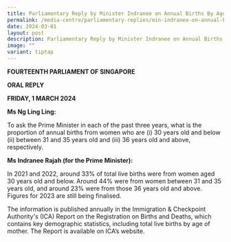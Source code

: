 ```yaml
---
title: Parliamentary Reply by Minister Indranee on Annual Births By Age of Mother
permalink: /media-centre/parliamentary-replies/min-indranee-on-annual-births-by-age-of-mother/
date: 2024-03-01
layout: post
description: Parliamentary Reply by Minister Indranee on Annual Births By Age of Mother
image: ""
variant: tiptap
---
```

<p><strong>FOURTEENTH PARLIAMENT OF SINGAPORE</strong>
</p>
<p><strong>ORAL REPLY</strong>
</p>
<p><strong>FRIDAY, 1 MARCH 2024</strong>
</p>
<p></p>
<p><strong>Ms Ng Ling Ling:</strong>
</p>
<p>To ask the Prime Minister in each of the past three years, what is the
proportion of annual births from women who are (i) 30 years old and below
(ii) between 31 and 35 years old and (iii) 36 years old and above, respectively.</p>
<p></p>
<p><strong>Ms Indranee Rajah (for the Prime Minister):</strong>
</p>
<p>In 2021 and 2022, around 33% of total live births were from women aged
30 years old and below. Around 44% were from women between 31 and 35 years
old, and around 23% were from those 36 years old and above. Figures for
2023 are still being finalised.</p>
<p></p>
<p>The information is published annually in the Immigration &amp; Checkpoint
Authority's (ICA) Report on the Registration on Births and Deaths, which
contains key demographic statistics, including total live births by age
of mother. The Report is available on ICA’s website.</p>